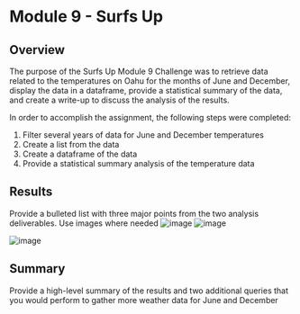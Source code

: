 # Module 9 - Surfs Up

## Overview
The purpose of the Surfs Up Module 9 Challenge was to retrieve data related to the temperatures on Oahu for the months of June and December, display the data in a dataframe, provide a statistical summary of the data, and create a write-up to discuss the analysis of the results.  

In order to accomplish the assignment, the following steps were completed:
  1.  Filter several years of data for June and December temperatures
  2.  Create a list from the data
  3.  Create a dataframe of the data
  4.  Provide a statistical summary analysis of the temperature data  

## Results
Provide a bulleted list with three major points from the two analysis deliverables.  Use images where needed
![image](https://user-images.githubusercontent.com/90434559/142565300-5c7b9bf8-8a10-4c73-8d48-cfe58aa9a399.png)
![image](https://user-images.githubusercontent.com/90434559/142565347-e64e96b0-bba8-45b9-a3b9-3ab2ed3acee0.png)

![image](https://user-images.githubusercontent.com/90434559/142565485-da8abba5-30ac-48ed-937c-7832da2104c8.png)




## Summary
Provide a high-level summary of the results and two additional queries that you would perform to gather more weather data for June and December
